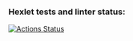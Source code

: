 ### Hexlet tests and linter status:
[![Actions Status](https://github.com/ShaganKonstantin/frontend-project-11/actions/workflows/hexlet-check.yml/badge.svg)](https://github.com/ShaganKonstantin/frontend-project-11/actions)